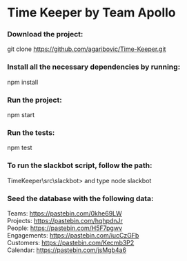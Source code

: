 # Time Keeper by Team Apollo
### Download the project: 
git clone https://github.com/agaribovic/Time-Keeper.git <br/> 
### Install all the necessary dependencies by running:
npm install <br/>
### Run the project: 
npm start <br/>
### Run the tests:
npm test <br/>
### To run the slackbot script, follow the path: 
TimeKeeper\src\slackbot> and type node slackbot  </br>
### Seed the database with the following data: </br>
Teams: https://pastebin.com/0khe69LW </br>
Projects: https://pastebin.com/hqhpdnJr </br>
People: https://pastebin.com/H5F7pgwv </br>
Engagements: https://pastebin.com/iucCzGFb </br>
Customers: https://pastebin.com/Kecmb3P2 </br>
Calendar: https://pastebin.com/jsMgb4a6 

